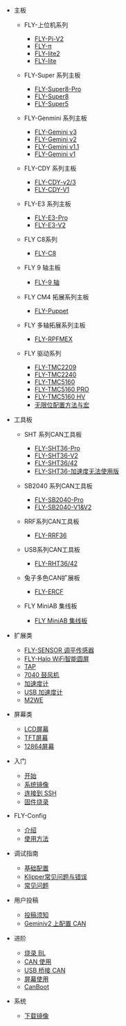- 主板

  - FLY-上位机系列
    - [FLY-Pi-V2](/board/fly_pi_v2/)
    - [FLY-π](/board/fly_pi/)
    - [FLY-lite2](/board/fly_pi_lite2/)
    - [FLY-lite](/board/fly_pi_lite/)

  - FLY-Super 系列主板
    - [FLY-Super8-Pro](/board/fly_super8_pro/README.md)
    - [FLY-Super8](/board/fly_super8/README.md)
    - [FLY-Super5](/board/fly_super5/README.md)

  - FLY-Genmini 系列主板
    - [FLY-Gemini v3](/board/fly_gemini_v3/README.md)
    - [FLY-Gemini v2](/board/fly_gemini_v2/README.md)
    - [FLY-Gemini v1.1](/board/fly_gemini_v1-1/README.md)
    - [FLY-Gemini v1](/board/fly_gemini_v1/README.md)

  - FLY-CDY 系列主板
    - [FLY-CDY-v2/3](/board/fly_cdy_v3/README.md)
    - [FLY-CDY-V1](/board/fly_cdy_v1/README.md)

  - FLY-E3 系列主板
    - [FLY-E3-Pro](/board/fly_e3_pro/README.md)
    - [FLY-E3-V2](/board/fly_e3_v2/README.md)

  - FLY C8系列
    - [FLY-C8](/board/fly_C8/README.md)

  - FLY 9 轴主板
    - [FLY-9 轴](/board/fly_9/)

  - FLY CM4 拓展系列主板
    - [FLY-Puppet](/board/fly_puppet/)

  - FLY 多轴拓展系列主板
    - [FLY-RPFMEX](/board/fly_rpfmex/)

  - FLY 驱动系列
    - [FLY-TMC2209](/board/fly_tmc/2209.md)
    - [FLY-TMC2240](/board/fly_tmc/2240.md)
    - [FLY-TMC5160](/board/fly_tmc/5160.md)
    - [FLY-TMC5160 PRO](/board/fly_tmc/5160PRO.md)
    - [FLY-TMC5160 HV](/board/fly_tmc/5160hv.md)
    - [无限位配置方法与宏](/board/fly_tmc/cfg.md)
    
  
- 工具板

  - SHT 系列CAN工具板
    - [FLY-SHT36-Pro](/board/fly_sht36_pro/README.md)
    - [FLY-SHT36-V2](/board/fly_sht_v2/README.md)
    - [FLY-SHT36/42](/board/fly_sht36_42/README.md)
    - [FLY-SHT36-加速度无法使用版](/board/fly_shtadxl/README.md)

  - SB2040 系列CAN工具板
    * [FLY-SB2040-Pro](/board/fly_sb2040_pro/README.md)
    * [FLY-SB2040-V1&V2](/board/fly_sb2040/README.md)

  - RRF系列CAN工具板
    * [FLY-RRF36](/board/fly_rrf36/README.md)

  - USB系列CAN工具板
    * [FLY-RHT36/42](/board/fly_rht36_42/README.md)

  - 兔子多色CAN扩展板
    * [FLY-ERCF](/board/fly_ercf/README.md)

  - FLY MiniAB 集线板
    * [FLY MiniAB 集线板](/board/miniab_board/README.md)

- 扩展类
  - [FLY-SENSOR 调平传感器](/board/fly_sensor/)
  - [FLY-Halo WiFi智能圆屏](/board/fly_halo/)
  - [TAP](/advanced/TAP.md)
  - [7040 鼓风机](/advanced/7040.md)
  - [加速度计](/advanced/Accelerometer.md)
  - [USB 加速度计](/advanced/usbadxl.md)
  - [M2WE](/board/fly_m2we/)

- 屏幕类
  * [LCD屏幕](/advanced/lcd.md)
  * [TFT屏幕](/advanced/tft.md)
  * [12864屏幕](/advanced/12864.md)

- 入门
  - [开始](README)
  - [系统镜像](/introduction/system.md)
  - [连接到 SSH](/introduction/conntossh.md)
  - [固件烧录](/introduction/firmware.md)

- FLY-Config
  - [介绍](/fly_config/README)
  - [使用方法](/fly_config/Instructions.md)

- 调试指南
  - [基础配置](/guide/configs.md)
  - [Klipper常见问题与错误](/guide/klippererro/problem)
  - [常见问题](/guide/what.md)
  
- 用户投稿
  - [投稿须知](/users/README)
  - [Geminiv2 上配置 CAN](/users/geminiv2_can.md)

- 进阶
  - [烧录 BL](/advanced/flashbl.md)
  - [CAN 使用](/advanced/can.md)
  - [USB 桥接 CAN](/advanced/usb2can.md)
  - [屏幕使用](/advanced/screen.md)
  - [CanBoot](/advanced/canboot.md)

- 系统
  - [下载镜像](/introduction/downloadimg.md)
